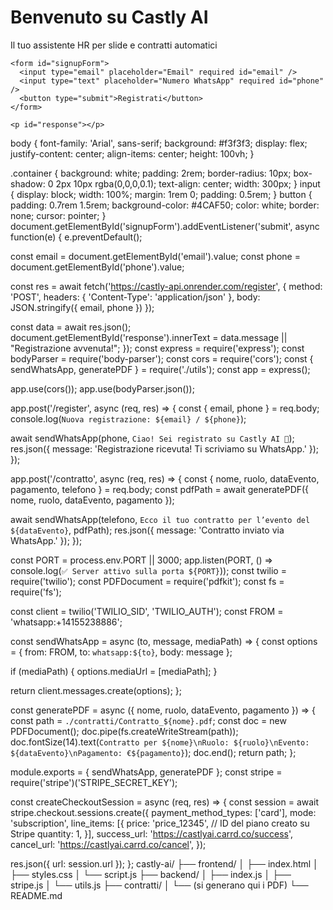 <!DOCTYPE html>
<html lang="it">
<head>
  <meta charset="UTF-8" />
  <meta name="viewport" content="width=device-width, initial-scale=1.0"/>
  <title>Castly AI</title>
  <link rel="stylesheet" href="styles.css" />
</head>
<body>
  <div class="container">
    <h1>Benvenuto su Castly AI</h1>
    <p>Il tuo assistente HR per slide e contratti automatici</p>

    <form id="signupForm">
      <input type="email" placeholder="Email" required id="email" />
      <input type="text" placeholder="Numero WhatsApp" required id="phone" />
      <button type="submit">Registrati</button>
    </form>

    <p id="response"></p>
  </div>

  <script src="script.js"></script>
</body>
</html>
body {
  font-family: 'Arial', sans-serif;
  background: #f3f3f3;
  display: flex;
  justify-content: center;
  align-items: center;
  height: 100vh;
}

.container {
  background: white;
  padding: 2rem;
  border-radius: 10px;
  box-shadow: 0 2px 10px rgba(0,0,0,0.1);
  text-align: center;
  width: 300px;
}
input {
  display: block;
  width: 100%;
  margin: 1rem 0;
  padding: 0.5rem;
}
button {
  padding: 0.7rem 1.5rem;
  background-color: #4CAF50;
  color: white;
  border: none;
  cursor: pointer;
}
document.getElementById('signupForm').addEventListener('submit', async function(e) {
  e.preventDefault();
  
  const email = document.getElementById('email').value;
  const phone = document.getElementById('phone').value;

  const res = await fetch('https://castly-api.onrender.com/register', {
    method: 'POST',
    headers: {
      'Content-Type': 'application/json'
    },
    body: JSON.stringify({ email, phone })
  });

  const data = await res.json();
  document.getElementById('response').innerText = data.message || "Registrazione avvenuta!";
});
const express = require('express');
const bodyParser = require('body-parser');
const cors = require('cors');
const { sendWhatsApp, generatePDF } = require('./utils');
const app = express();

app.use(cors());
app.use(bodyParser.json());

app.post('/register', async (req, res) => {
  const { email, phone } = req.body;
  console.log(`Nuova registrazione: ${email} / ${phone}`);

  await sendWhatsApp(phone, `Ciao! Sei registrato su Castly AI 🧠`);
  res.json({ message: 'Registrazione ricevuta! Ti scriviamo su WhatsApp.' });
});

app.post('/contratto', async (req, res) => {
  const { nome, ruolo, dataEvento, pagamento, telefono } = req.body;
  const pdfPath = await generatePDF({ nome, ruolo, dataEvento, pagamento });

  await sendWhatsApp(telefono, `Ecco il tuo contratto per l’evento del ${dataEvento}`, pdfPath);
  res.json({ message: 'Contratto inviato via WhatsApp.' });
});

const PORT = process.env.PORT || 3000;
app.listen(PORT, () => console.log(`✅ Server attivo sulla porta ${PORT}`));
const twilio = require('twilio');
const PDFDocument = require('pdfkit');
const fs = require('fs');

const client = twilio('TWILIO_SID', 'TWILIO_AUTH');
const FROM = 'whatsapp:+14155238886';

const sendWhatsApp = async (to, message, mediaPath) => {
  const options = {
    from: FROM,
    to: `whatsapp:${to}`,
    body: message
  };

  if (mediaPath) {
    options.mediaUrl = [mediaPath];
  }

  return client.messages.create(options);
};

const generatePDF = async ({ nome, ruolo, dataEvento, pagamento }) => {
  const path = `./contratti/Contratto_${nome}.pdf`;
  const doc = new PDFDocument();
  doc.pipe(fs.createWriteStream(path));
  doc.fontSize(14).text(`Contratto per ${nome}\nRuolo: ${ruolo}\nEvento: ${dataEvento}\nPagamento: €${pagamento}`);
  doc.end();
  return path;
};

module.exports = { sendWhatsApp, generatePDF };
const stripe = require('stripe')('STRIPE_SECRET_KEY');

const createCheckoutSession = async (req, res) => {
  const session = await stripe.checkout.sessions.create({
    payment_method_types: ['card'],
    mode: 'subscription',
    line_items: [{
      price: 'price_12345', // ID del piano creato su Stripe
      quantity: 1,
    }],
    success_url: 'https://castlyai.carrd.co/success',
    cancel_url: 'https://castlyai.carrd.co/cancel',
  });

  res.json({ url: session.url });
};
castly-ai/
├── frontend/
│   ├── index.html
│   ├── styles.css
│   └── script.js
├── backend/
│   ├── index.js
│   ├── stripe.js
│   └── utils.js
├── contratti/
│   └── (si generano qui i PDF)
└── README.md
